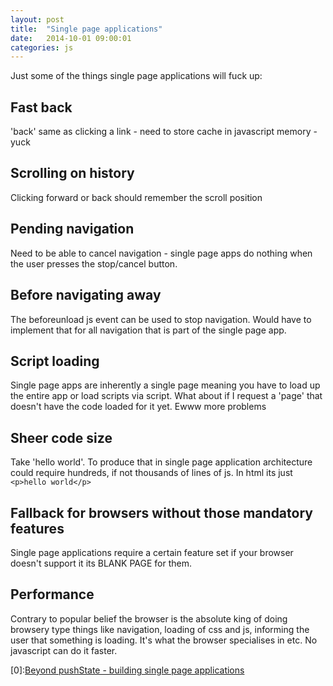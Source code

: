 ```yaml
---
layout: post
title:  "Single page applications"
date:   2014-10-01 09:00:01
categories: js
---
```


Just some of the things single page applications will fuck up:

## Fast back

'back' same as clicking a link - need to store cache in javascript memory - yuck

## Scrolling on history

Clicking forward or back should remember the scroll position

## Pending navigation

Need to be able to cancel navigation - single page apps do nothing when the user presses the stop/cancel button.

## Before navigating away

The beforeunload js event can be used to stop navigation. Would have to implement that for all navigation that is part of the single page app.

## Script loading

Single page apps are inherently a single page meaning you have to load up the entire app or load scripts via script. What about if I request a 'page' that doesn't have the code loaded for it yet. Ewww more problems

## Sheer code size

Take 'hello world'. To produce that in single page application architecture could require hundreds, if not thousands of lines of js. In html its just `<p>hello world</p>`

## Fallback for browsers without those mandatory features

Single page applications require a certain feature set if your browser doesn't support it its BLANK PAGE for them.

## Performance

Contrary to popular belief the browser is the absolute king of doing browsery type things like navigation, loading of css and js, informing the user that something is loading. It's what the browser specialises in etc. No javascript can do it faster.

<a name="ref0"></a>[0]:[Beyond pushState - building single page applications](https://medium.com/joys-of-javascript/4353246f4480)